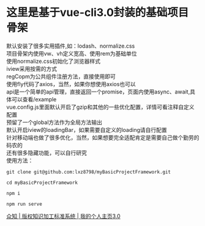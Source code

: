 # 这里是基于vue-cli3.0封装的基础项目骨架
默认安装了很多实用插件,如：lodash、normalize.css<br/>
项目骨架内使用vw、vh定义宽高、使用rem为基础单位<br/>
使用normalize.css初始化了浏览器样式<br/>
iview采用按需的方式<br/>
regCopm为公共组件注册方法，直接使用即可<br/>
使用fly代码了axios，当然，如果你想使用axios也可以<br/>
api是一个简单的api管理，直接返回一个promise，页面内使用async、await,具体可以查看/example<br/>
vue.config.js里面默认开启了gzip和其他的一些优化配置，详情可看注释自定义配置<br/>
预留了一个global方法作为全局方法输出<br/>
默认开启iview的loadingBar，如果需要自定义的loading请自行配置<br/>
针对移动端也做了很多优化，当然，如果想要完全适配肯定是需要自己做个勤劳的码农的<br/>
还有很多隐藏功能，可以自行研究<br/>
使用方法：<br />

```
git clone git@github.com:lxz8798/myBasicProjectFramework.git
```
```
cd myBasicProjectFramework
```
```
npm i
```
```
npm run serve
```

<p></p>
<a href="http://develop.kingchannels.cn:50013">众知 | </a>
<a href="http://develop.kingchannels.cn:50039"
  >版权知识加工标准系统 |
</a>
<a href="http://v3.lazy-studio.com">我的个人主页3.0</a>